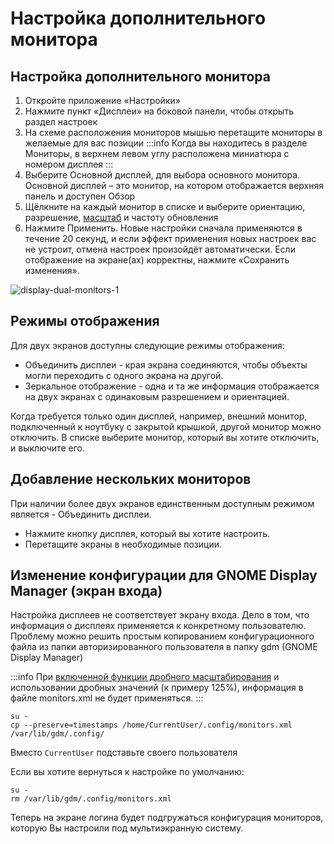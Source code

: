 # Настройка дополнительного монитора

## Настройка дополнительного монитора

1. Откройте приложение «Настройки»
2. Нажмите пункт «Дисплеи» на боковой панели, чтобы открыть раздел настроек
3. На схеме расположения мониторов мышью перетащите мониторы в желаемые для вас позиции
:::info
Когда вы находитесь в разделе Мониторы, в верхнем левом углу расположена миниатюра с номером дисплея
:::
4. Выберите Основной дисплей, для выбора основного монитора. Основной дисплей – это монитор, на котором отображается верхняя панель и доступен Обзор
5. Щёлкните на каждый монитор в списке и выберите ориентацию, разрешение, [масштаб](/scaling-the-screen) и частоту обновления
6. Нажмите Применить. Новые настройки сначала применяются в течение 20 секунд, и если эффект применения новых настроек вас не устроит, отмена настроек произойдёт автоматически. Если отображение на экране(ах) корректны, нажмите «Сохранить изменения».

![display-dual-monitors-1](/display-dual-monitors/display-dual-monitors-1.gif)

## Режимы отображения

Для двух экранов доступны следующие режимы отображения:

- Объединить дисплеи - края экрана соединяются, чтобы объекты могли переходить с одного экрана на другой.
- Зеркальное отображение - одна и та же информация отображается на двух экранах с одинаковым разрешением и ориентацией.

Когда требуется только один дисплей, например, внешний монитор, подключенный к ноутбуку с закрытой крышкой, другой монитор можно отключить. В списке выберите монитор, который вы хотите отключить, и выключите его.

## Добавление нескольких мониторов

При наличии более двух экранов единственным доступным режимом является - Объединить дисплеи.

- Нажмите кнопку дисплея, который вы хотите настроить.
- Перетащите экраны в необходимые позиции.

## Изменение конфигурации для GNOME Display Manager (экран входа)

Настройка дисплеев не соответствует экрану входа. Дело в том, что информация о дисплеях применяется к конкретному пользователю. Проблему можно решить простым копированием конфигурационного файла из папки авторизированного пользователя в папку gdm (GNOME Display Manager)

:::info
При [включенной функции дробного масштабирования](/scaling-the-screen) и использовании дробных значений (к примеру 125%), информация в файле monitors.xml не будет применяться.
:::

```shell
su -
cp --preserve=timestamps /home/CurrentUser/.config/monitors.xml /var/lib/gdm/.config/
```

Вместо `CurrentUser` подставьте своего пользователя

Если вы хотите вернуться к настройке по умолчанию:

```shell
su -
rm /var/lib/gdm/.config/monitors.xml
```

Теперь на экране логина будет подгружаться конфигурация мониторов, которую Вы настроили под мультиэкранную систему.
